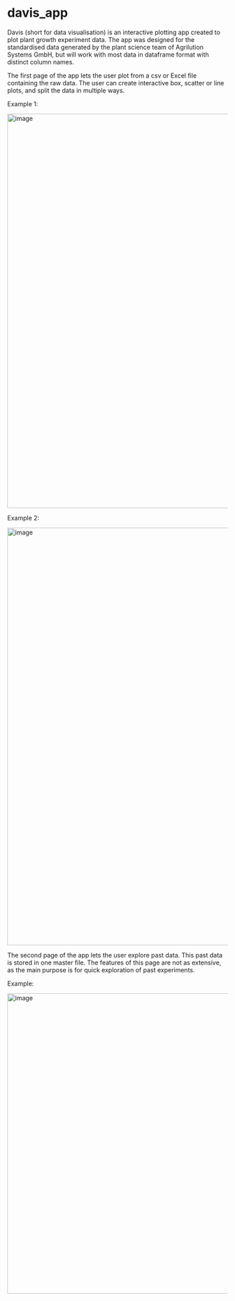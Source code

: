 # davis_app
Davis (short for data visualisation) is an interactive plotting app created to plot plant growth experiment data. 
The app was designed for the standardised data generated by the plant science team of Agrilution Systems GmbH, but will work with most data in dataframe format with distinct column names. 

The first page of the app lets the user plot from a csv or Excel file containing the raw data. The user can create interactive box, scatter or line plots, and split the data in multiple ways. 

Example 1:

<img width="902" alt="image" src="https://user-images.githubusercontent.com/50981903/221837278-5d15e9da-4be2-444e-b6e3-19ecf35b319d.png">

Example 2: 

<img width="955" alt="image" src="https://user-images.githubusercontent.com/50981903/221837586-45ad3fad-adfb-48e6-928c-6a7481d28857.png">

The second page of the app lets the user explore past data. This past data is stored in one master file. The features of this page are not as extensive, as the main purpose is for quick exploration of past experiments. 

Example: 

<img width="687" alt="image" src="https://user-images.githubusercontent.com/50981903/221838208-49d5354b-7811-4033-8366-497360bbc742.png">
